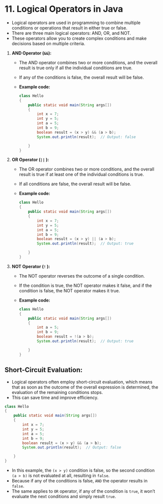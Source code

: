 # **11. Logical Operators in Java** 

- Logical operators are used in programming to combine multiple conditions or operations that result in either true or false.
- There are three main logical operators: AND, OR, and NOT.
- These operators allow you to create complex conditions and make decisions based on multiple criteria.
1. **AND Operator (`&&`):**
    - The AND operator combines two or more conditions, and the overall result is true only if all the individual conditions are true.
    - If any of the conditions is false, the overall result will be false.
    - **Example code:**
        
        ```java
        class Hello 
        {
            public static void main(String args[])
            {
                int x = 7;
                int y = 5;
                int a = 5;
                int b = 9;
                boolean result = (x > y) && (a > b);
                System.out.println(result);  // Output: false
        
            }
        }
        
        ```
        
2. **OR Operator (`||` ):**
    - The OR operator combines two or more conditions, and the overall result is true if at least one of the individual conditions is true.
    - If all conditions are false, the overall result will be false.
    - **Example code:**
        
        ```java
        class Hello 
        {
            public static void main(String args[])
            {
                int x = 7;
                int y = 5;
                int a = 5;
                int b = 9;
                boolean result = (x > y) || (a > b);
                System.out.println(result);  // Output: true
        
            }
        }
        
        ```
        
3. **NOT Operator (`!` ):**
    - The NOT operator reverses the outcome of a single condition.
    - If the condition is true, the NOT operator makes it false, and if the condition is false, the NOT operator makes it true.
    - **Example code:**
        
        ```java
        class Hello 
        {
            public static void main(String args[])
            {
                int a = 5;
                int b = 9;
                boolean result = !(a > b);
                System.out.println(result);  // Output: true
        
            }
        }
        
        ```
        

## **Short-Circuit Evaluation:**

- Logical operators often employ short-circuit evaluation, which means that as soon as the outcome of the overall expression is determined, the evaluation of the remaining conditions stops.
- This can save time and improve efficiency.

```java
class Hello 
{
    public static void main(String args[])
    {
        int x = 7;
        int y = 5;
        int a = 5;
        int b = 9;
        boolean result = (x > y) && (a > b);
        System.out.println(result);  // Output: false

    }
}
```

- In this example, the `(x > y)` condition is false, so the second condition `(a > b)` is not evaluated at all, resulting in `false`.
- Because if any of the conditions is false, `AND` the operator results in `false`.
- The same applies to `OR` operator, if any of the condition is `true`, it won’t evaluate the next conditions and simply result `true`.
